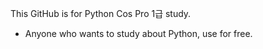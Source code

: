 This GitHub is for Python Cos Pro 1급 study.
+ Anyone who wants to study about Python, use for free.
